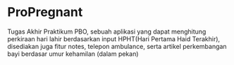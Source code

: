 # ProPregnant
Tugas Akhir Praktikum PBO, sebuah aplikasi yang dapat menghitung perkiraan hari lahir berdasarkan input HPHT(Hari Pertama Haid Terakhir), disediakan juga fitur notes, telepon ambulance, serta artikel perkembangan bayi berdasar umur kehamilan (dalam pekan)
